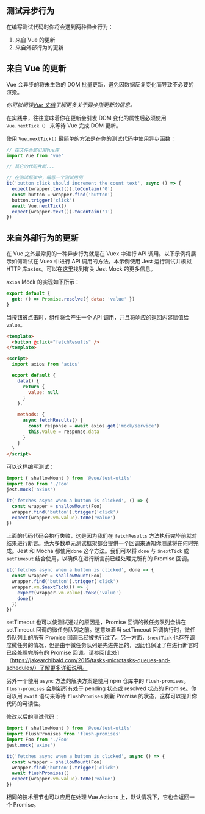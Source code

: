 ## 测试异步行为

在编写测试代码时你将会遇到两种异步行为：

1. 来自 Vue 的更新
2. 来自外部行为的更新

## 来自 Vue 的更新

Vue 会异步的将未生效的 DOM 批量更新，避免因数据反复变化而导致不必要的渲染。

_你可以阅读[Vue 文档](https://vuejs.org/v2/guide/reactivity.html#Async-Update-Queue)了解更多关于异步指更新的信息。_

在实践中，往往意味着你在更新会引发 DOM 变化的属性后必须使用 `Vue.nextTick（）` 来等待 Vue 完成 DOM 更新。

使用 `Vue.nextTick()` 最简单的方法是在你的测试代码中使用异步函数：

```js
// 在文件头部引用Vue库
import Vue from 'vue'

// 其它的代码片断...

// 在测试框架中，编写一个测试用例
it('button click should increment the count text', async () => {
  expect(wrapper.text()).toContain('0')
  const button = wrapper.find('button')
  button.trigger('click')
  await Vue.nextTick()
  expect(wrapper.text()).toContain('1')
})
```

## 来自外部行为的更新

在 Vue 之外最常见的一种异步行为就是在 Vuex 中进行 API 调用。以下示例将展示如何测试在 Vuex 中进行 API 调用的方法。本示例使用 Jest 运行测试并模拟 HTTP 库`axios`。可以在[这里](https://jestjs.io/docs/en/manual-mocks.html#content)找到有关 Jest Mock 的更多信息。

`axios` Mock 的实现如下所示：

```js
export default {
  get: () => Promise.resolve({ data: 'value' })
}
```

当按钮被点击时，组件将会产生一个 API 调用，并且将响应的返回内容赋值给 `value`。

```html
<template>
  <button @click="fetchResults" />
</template>

<script>
  import axios from 'axios'

  export default {
    data() {
      return {
        value: null
      }
    },

    methods: {
      async fetchResults() {
        const response = await axios.get('mock/service')
        this.value = response.data
      }
    }
  }
</script>
```

可以这样编写测试：

```js
import { shallowMount } from '@vue/test-utils'
import Foo from './Foo'
jest.mock('axios')

it('fetches async when a button is clicked', () => {
  const wrapper = shallowMount(Foo)
  wrapper.find('button').trigger('click')
  expect(wrapper.vm.value).toBe('value')
})
```

上面的代码代码会执行失败，这是因为我们在 `fetchResults` 方法执行完毕前就对结果进行断言。绝大多数单元测试框架都会提供一个回调来通知你测试将在何时完成。Jest 和 Mocha 都使用`done` 这个方法。我们可以将 `done` 与 `$nextTick` 或 `setTimeout` 结合使用，以确保在进行断言前已经处理完所有的 Promise 回调。

```js
it('fetches async when a button is clicked', done => {
  const wrapper = shallowMount(Foo)
  wrapper.find('button').trigger('click')
  wrapper.vm.$nextTick(() => {
    expect(wrapper.vm.value).toBe('value')
    done()
  })
})
```

setTimeout 也可以使测试通过的原因是，Promise 回调的微任务队列会排在 setTimeout 回调的微任务队列之前。这意味着当 setTimeout 回调执行时，微任务队列上的所有 Promise 回调已经被执行过了。另一方面，`$nextTick` 也存在调度微任务的情况，但是由于微任务队列是先进先出的，因此也保证了在进行断言时已经处理完所有的 Promise 回调。请参阅[此处]（https://jakearchibald.com/2015/tasks-microtasks-queues-and-schedules/）了解更多详细说明。

另外一个使用 `async` 方法的解决方案是使用 npm 仓库中的 `flush-promises`。`flush-promises` 会刷新所有处于 pending 状态或 resolved 状态的 Promise。你可以用 `await` 语句来等待 `flushPromises` 刷新 Promise 的状态，这样可以提升你代码的可读性。

修改以后的测试代码：

```js
import { shallowMount } from '@vue/test-utils'
import flushPromises from 'flush-promises'
import Foo from './Foo'
jest.mock('axios')

it('fetches async when a button is clicked', async () => {
  const wrapper = shallowMount(Foo)
  wrapper.find('button').trigger('click')
  await flushPromises()
  expect(wrapper.vm.value).toBe('value')
})
```

相同的技术细节也可以应用在处理 Vue Actions 上，默认情况下，它也会返回一个 Promise。

